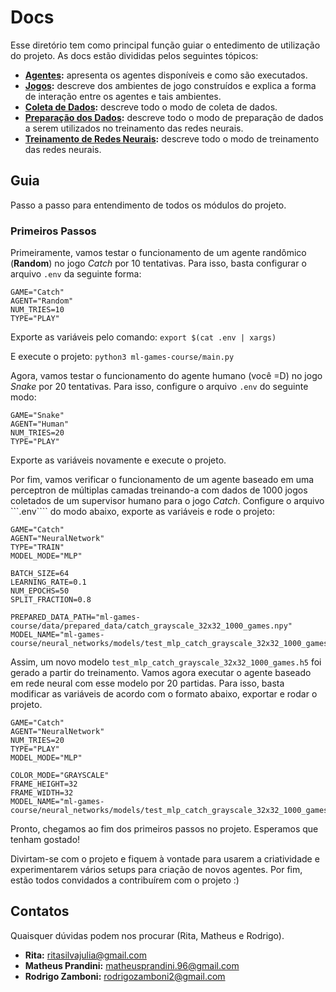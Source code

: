 # Docs

Esse diretório tem como principal função guiar o entedimento de utilização do projeto. As docs estão divididas pelos seguintes tópicos:

- **[Agentes](Agents.md):** apresenta os agentes disponíveis e como são executados.
- **[Jogos](Jogos.md):** descreve dos ambientes de jogo construídos e explica a forma de interação entre os agentes e tais ambientes.  
- **[Coleta de Dados](Modo-Collect.md):** descreve todo o modo de coleta de dados.
- **[Preparação dos Dados](Modo-Prepare.md):** descreve todo o modo de preparação de dados a serem utilizados no treinamento das redes neurais.
- **[Treinamento de Redes Neurais](Modo-Train.md):** descreve todo o modo de treinamento das redes neurais.

## Guia

Passo a passo para entendimento de todos os módulos do projeto.

### Primeiros Passos

Primeiramente, vamos testar o funcionamento de um agente randômico (**Random**) no jogo _Catch_ por 10 tentativas. Para isso, basta configurar o arquivo ```.env``` da seguinte forma:

```
GAME="Catch"
AGENT="Random"
NUM_TRIES=10
TYPE="PLAY"
```

Exporte as variáveis pelo comando: ```export $(cat .env | xargs)```

E execute o projeto: ```python3 ml-games-course/main.py```

Agora, vamos testar o funcionamento do agente humano (você =D) no jogo _Snake_ por 20 tentativas. Para isso, configure o arquivo ```.env``` do seguinte modo:

```
GAME="Snake"
AGENT="Human"
NUM_TRIES=20
TYPE="PLAY"
```

Exporte as variáveis novamente e execute o projeto.

Por fim, vamos verificar o funcionamento de um agente baseado em uma perceptron de múltiplas camadas treinando-a com dados de 1000 jogos coletados de um supervisor humano para o jogo _Catch_. Configure o arquivo ```.env```` do modo abaixo, exporte as variáveis e rode o projeto:

```
GAME="Catch"
AGENT="NeuralNetwork"
TYPE="TRAIN"
MODEL_MODE="MLP"

BATCH_SIZE=64
LEARNING_RATE=0.1
NUM_EPOCHS=50
SPLIT_FRACTION=0.8

PREPARED_DATA_PATH="ml-games-course/data/prepared_data/catch_grayscale_32x32_1000_games.npy"
MODEL_NAME="ml-games-course/neural_networks/models/test_mlp_catch_grayscale_32x32_1000_games.h5"
```

Assim, um novo modelo ```test_mlp_catch_grayscale_32x32_1000_games.h5``` foi gerado a partir do treinamento. Vamos agora executar o agente baseado em rede neural com esse modelo por 20 partidas. Para isso, basta modificar as variáveis de acordo com o formato abaixo, exportar e rodar o projeto.

```
GAME="Catch"
AGENT="NeuralNetwork"
NUM_TRIES=20
TYPE="PLAY"
MODEL_MODE="MLP"

COLOR_MODE="GRAYSCALE"
FRAME_HEIGHT=32
FRAME_WIDTH=32
MODEL_NAME="ml-games-course/neural_networks/models/test_mlp_catch_grayscale_32x32_1000_games.h5"

```

Pronto, chegamos ao fim dos primeiros passos no projeto. Esperamos que tenham gostado!

Divirtam-se com o projeto e fiquem à vontade para usarem a criatividade e experimentarem vários setups para criação de novos agentes. Por fim, estão todos convidados a contribuírem com o projeto :)

## Contatos

Quaisquer dúvidas podem nos procurar (Rita, Matheus e Rodrigo).

- **Rita:** ritasilvajulia@gmail.com
- **Matheus Prandini:** matheusprandini.96@gmail.com
- **Rodrigo Zamboni:** rodrigozamboni2@gmail.com 
